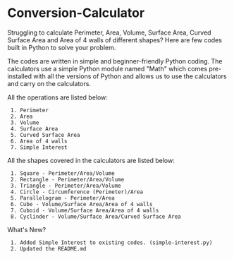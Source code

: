 # Conversion-Calculator
Struggling to calculate Perimeter, Area, Volume, Surface Area, Curved Surface Area and Area of 4 walls of different shapes? 
Here are few codes built in Python to solve your problem.

The codes are written in simple and beginner-friendly Python coding. The calculators use a simple Python module named "Math" 
which comes pre-installed with all the versions of Python and allows us to use the calculators and carry on the calculators.

All the operations are listed below:
     
     1. Perimeter
     2. Area
     3. Volume
     4. Surface Area
     5. Curved Surface Area
     6. Area of 4 walls
     7. Simple Interest

All the shapes covered in the calculators are listed below:

     1. Square - Perimeter/Area/Volume
     2. Rectangle - Perimeter/Area/Volume
     3. Triangle - Perimeter/Area/Volume
     4. Circle - Circumference (Perimeter)/Area
     5. Parallelogram - Perimeter/Area
     6. Cube - Volume/Surface Area/Area of 4 walls
     7. Cuboid - Volume/Surface Area/Area of 4 walls
     8. Cyclinder - Volume/Surface Area/Curved Surface Area

What's New?

     1. Added Simple Interest to existing codes. (simple-interest.py)
     2. Updated the README.md
